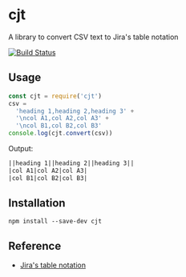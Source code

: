 # cjt
A library to convert CSV text to Jira's table notation

[![Build Status](https://travis-ci.org/announce/cjt.svg?branch=master)](https://travis-ci.org/announce/cjt)

## Usage

```js
const cjt = require('cjt')
csv =
  'heading 1,heading 2,heading 3' +
  '\ncol A1,col A2,col A3' +
  '\ncol B1,col B2,col B3'
console.log(cjt.convert(csv))
```

Output:

```txt
||heading 1||heading 2||heading 3||
|col A1|col A2|col A3|
|col B1|col B2|col B3|
```

## Installation

```
npm install --save-dev cjt
```

## Reference

- [Jira's table notation](https://jira.atlassian.com/secure/WikiRendererHelpAction.jspa?section=tables)
